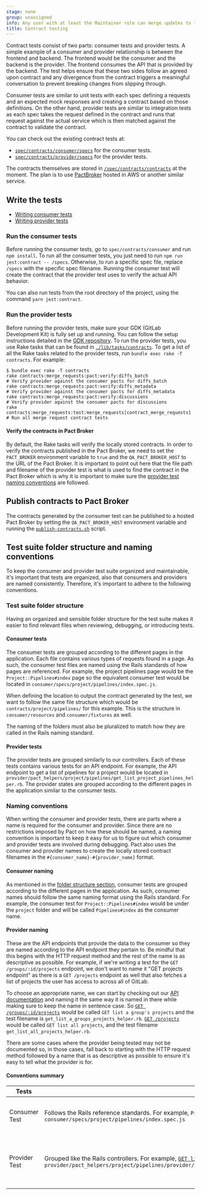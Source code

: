 ```yaml
---
stage: none
group: unassigned
info: Any user with at least the Maintainer role can merge updates to this content. For details, see https://docs.gitlab.com/ee/development/development_processes.html#development-guidelines-review.
title: Contract testing
---
```


Contract tests consist of two parts: consumer tests and provider tests. A simple example of a consumer and provider relationship is between the frontend and backend. The frontend would be the consumer and the backend is the provider. The frontend consumes the API that is provided by the backend. The test helps ensure that these two sides follow an agreed upon contract and any divergence from the contract triggers a meaningful conversation to prevent breaking changes from slipping through.

Consumer tests are similar to unit tests with each spec defining a requests and an expected mock responses and creating a contract based on those definitions. On the other hand, provider tests are similar to integration tests as each spec takes the request defined in the contract and runs that request against the actual service which is then matched against the contract to validate the contract.

You can check out the existing contract tests at:

- [`spec/contracts/consumer/specs`](https://gitlab.com/gitlab-org/gitlab/-/tree/master/spec/contracts/consumer/specs) for the consumer tests.
- [`spec/contracts/provider/specs`](https://gitlab.com/gitlab-org/gitlab/-/tree/master/spec/contracts/provider/specs) for the provider tests.

The contracts themselves are stored in [`/spec/contracts/contracts`](https://gitlab.com/gitlab-org/gitlab/-/tree/master/spec/contracts/contracts) at the moment. The plan is to use [PactBroker](https://docs.pact.io/pact_broker/docker_images) hosted in AWS or another similar service.

## Write the tests

- [Writing consumer tests](consumer_tests.md)
- [Writing provider tests](provider_tests.md)

### Run the consumer tests

Before running the consumer tests, go to `spec/contracts/consumer` and run `npm install`. To run all the consumer tests, you just need to run `npm run jest:contract -- /specs`. Otherwise, to run a specific spec file, replace `/specs` with the specific spec filename. Running the consumer test will create the contract that the provider test uses to verify the actual API behavior.

You can also run tests from the root directory of the project, using the command `yarn jest:contract`.

### Run the provider tests

Before running the provider tests, make sure your GDK (GitLab Development Kit) is fully set up and running. You can follow the setup instructions detailed in the [GDK repository](https://gitlab.com/gitlab-org/gitlab-development-kit/-/tree/main). To run the provider tests, you use Rake tasks that can be found in [`./lib/tasks/contracts`](https://gitlab.com/gitlab-org/gitlab/-/tree/master/lib/tasks/contracts). To get a list of all the Rake tasks related to the provider tests, run `bundle exec rake -T contracts`. For example:

```shell
$ bundle exec rake -T contracts
rake contracts:merge_requests:pact:verify:diffs_batch                                   # Verify provider against the consumer pacts for diffs_batch
rake contracts:merge_requests:pact:verify:diffs_metadata                                # Verify provider against the consumer pacts for diffs_metadata
rake contracts:merge_requests:pact:verify:discussions                                   # Verify provider against the consumer pacts for discussions
rake contracts:merge_requests:test:merge_requests[contract_merge_requests]              # Run all merge request contract tests
```

#### Verify the contracts in Pact Broker

By default, the Rake tasks will verify the locally stored contracts. In order to verify the contracts published in the Pact Broker, we need to set the `PACT_BROKER` environment variable to `true` and the `QA_PACT_BROKER_HOST` to the URL of the Pact Broker. It is important to point out here that the file path and filename of the provider test is what is used to find the contract in the Pact Broker which is why it is important to make sure the [provider test naming conventions](#provider-naming) are followed.

## Publish contracts to Pact Broker

The contracts generated by the consumer test can be published to a hosted Pact Broker by setting the `QA_PACT_BROKER_HOST` environment variable and running the [`publish-contracts.sh`](https://gitlab.com/gitlab-org/gitlab/-/tree/master/spec/contracts/publish-contracts.sh) script.

## Test suite folder structure and naming conventions

To keep the consumer and provider test suite organized and maintainable, it's important that tests are organized, also that consumers and providers are named consistently. Therefore, it's important to adhere to the following conventions.

### Test suite folder structure

Having an organized and sensible folder structure for the test suite makes it easier to find relevant files when reviewing, debugging, or introducing tests.

#### Consumer tests

The consumer tests are grouped according to the different pages in the application. Each file contains various types of requests found in a page. As such, the consumer test files are named using the Rails standards of how pages are referenced. For example, the project pipelines page would be the `Project::Pipelines#index` page so the equivalent consumer test would be located in `consumer/specs/project/pipelines/index.spec.js`.

When defining the location to output the contract generated by the test, we want to follow the same file structure which would be `contracts/project/pipelines/` for this example. This is the structure in `consumer/resources` and `consumer/fixtures` as well.

The naming of the folders must also be pluralized to match how they are called in the Rails naming standard.

#### Provider tests

The provider tests are grouped similarly to our controllers. Each of these tests contains various tests for an API endpoint. For example, the API endpoint to get a list of pipelines for a project would be located in `provider/pact_helpers/project/pipelines/get_list_project_pipelines_helper.rb`. The provider states are grouped according to the different pages in the application similar to the consumer tests.

### Naming conventions

When writing the consumer and provider tests, there are parts where a name is required for the consumer and provider. Since there are no restrictions imposed by Pact on how these should be named, a naming convention is important to keep it easy for us to figure out which consumer and provider tests are involved during debugging. Pact also uses the consumer and provider names to create the locally stored contract filenames in the `#{consumer_name}-#{provider_name}` format.

#### Consumer naming

As mentioned in the [folder structure section](#consumer-tests), consumer tests are grouped according to the different pages in the application. As such, consumer names should follow the same naming format using the Rails standard. For example, the consumer test for `Project::Pipelines#index` would be under the `project` folder and will be called `Pipelines#index` as the consumer name.

#### Provider naming

These are the API endpoints that provide the data to the consumer so they are named according to the API endpoint they pertain to. Be mindful that this begins with the HTTP request method and the rest of the name is as descriptive as possible. For example, if we're writing a test for the `GET /groups/:id/projects` endpoint, we don't want to name it "GET projects endpoint" as there is a `GET /projects` endpoint as well that also fetches a list of projects the user has access to across all of GitLab.

To choose an appropriate name, we can start by checking out our [API documentation](../../../api/api_resources.md) and naming it the same way it is named in there while making sure to keep the name in sentence case. So [`GET /groups/:id/projects`](../../../api/groups.md#list-projects) would be called `GET list a group's projects` and the test filename is `get_list_a_groups_projects_helper.rb`. [`GET /projects`](../../../api/projects.md#list-all-projects) would be called `GET list all projects`, and the test filename `get_list_all_projects_helper.rb`.

There are some cases where the provider being tested may not be documented so, in those cases, fall back to starting with the HTTP request method followed by a name that is as descriptive as possible to ensure it's easy to tell what the provider is for.

#### Conventions summary

| Tests | Folder structure | Naming convention |
| ----- | ---------------- | ----------------- |
| Consumer Test | Follows the Rails reference standards. For example, `Project::Pipelines#index` would be `consumer/specs/project/pipelines/index.spec.js` | Follows the Rails naming standard. For example, `Project::Pipelines#index` would be `Pipelines#index` within the `project` folder. |
| Provider Test | Grouped like the Rails controllers. For example, [`GET list project pipelines` API endpoint](../../../api/pipelines.md#list-project-pipelines) would be `provider/pact_helpers/project/pipelines/provider/pact_helpers/project/pipelines/get_list_project_pipelines_helper.rb` | Follows the API documentation naming scheme in sentence case. For example, [`GET /projects/:id/pipelines`](../../../api/pipelines.md#list-project-pipelines) would be called `GET list project pipelines`. |
